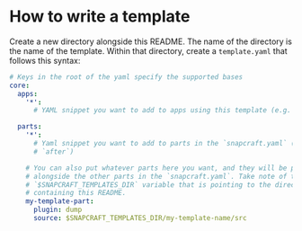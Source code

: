 # How to write a template

Create a new directory alongside this README. The name of the directory is the
name of the template. Within that directory, create a `template.yaml` that
follows this syntax:

```yaml
# Keys in the root of the yaml specify the supported bases
core:
  apps:
    '*':
      # YAML snippet you want to add to apps using this template (e.g. `plugs`)

  parts:
    '*':
      # Yaml snippet you want to add to parts in the `snapcraft.yaml` (e.g.
      # `after`)

    # You can also put whatever parts here you want, and they will be put
    # alongside the other parts in the `snapcraft.yaml`. Take note of the
    # `$SNAPCRAFT_TEMPLATES_DIR` variable that is pointing to the directory
    # containing this README.
    my-template-part:
      plugin: dump
      source: $SNAPCRAFT_TEMPLATES_DIR/my-template-name/src
  ```
